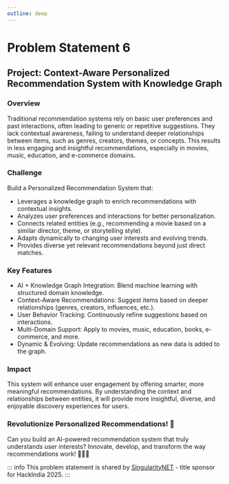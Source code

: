 ```yaml
---
outline: deep
---
```


# Problem Statement 6

## Project: Context-Aware Personalized Recommendation System with Knowledge Graph

###  Overview
Traditional recommendation systems rely on basic user preferences and past interactions, often leading to generic or repetitive suggestions. They lack contextual awareness, failing to understand deeper relationships between items, such as genres, creators, themes, or concepts. This results in less engaging and insightful recommendations, especially in movies, music, education, and e-commerce domains.

### Challenge
Build a Personalized Recommendation System that:
- Leverages a knowledge graph to enrich recommendations with contextual insights.
- Analyzes user preferences and interactions for better personalization.
- Connects related entities (e.g., recommending a movie based on a similar director, theme, or storytelling style).
- Adapts dynamically to changing user interests and evolving trends.
- Provides diverse yet relevant recommendations beyond just direct matches.

### Key Features
- AI + Knowledge Graph Integration: Blend machine learning with structured domain knowledge.
- Context-Aware Recommendations: Suggest items based on deeper relationships (genres, creators, influences, etc.).
- User Behavior Tracking: Continuously refine suggestions based on interactions.
- Multi-Domain Support: Apply to movies, music, education, books, e-commerce, and more.
- Dynamic & Evolving: Update recommendations as new data is added to the graph.

### Impact
This system will enhance user engagement by offering smarter, more meaningful recommendations. By understanding the context and relationships between entities, it will provide more insightful, diverse, and enjoyable discovery experiences for users.

### Revolutionize Personalized Recommendations! 🚀
Can you build an AI-powered recommendation system that truly understands user interests? Innovate, develop, and transform the way recommendations work! 🎯💡🔥

::: info
This problem statement is shared by [SingularityNET](https://singularitynet.io/)  - title sponsor for HackIndia 2025.
:::
